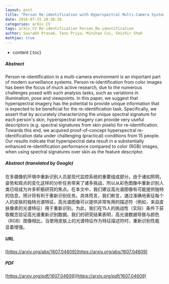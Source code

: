 ```yaml
---
layout: post
title: "Person Re-identification with Hyperspectral Multi-Camera Systems --- A Pilot Study"
date: 2016-07-15 18:38:38
categories: arXiv_CV
tags: arXiv_CV Re-identification Person_Re-identification
author: Saurabh Prasad, Tanu Priya, Minshan Cui, Shishir Shah
mathjax: true
---
```


* content
{:toc}

##### Abstract
Person re-identification in a multi-camera environment is an important part of modern surveillance systems. Person re-identification from color images has been the focus of much active research, due to the numerous challenges posed with such analysis tasks, such as variations in illumination, pose and viewpoints. In this paper, we suggest that hyperspectral imagery has the potential to provide unique information that is expected to be beneficial for the re-identification task. Specifically, we assert that by accurately characterizing the unique spectral signature for each person's skin, hyperspectral imagery can provide very useful descriptors (e.g. spectral signatures from skin pixels) for re-identification. Towards this end, we acquired proof-of-concept hyperspectral re-identification data under challenging (practical) conditions from 15 people. Our results indicate that hyperspectral data result in a substantially enhanced re-identification performance compared to color (RGB) images, when using spectral signatures over skin as the feature descriptor.

##### Abstract (translated by Google)
在多摄像机环境中重新识别人员是现代监控系统的重要组成部分。由于诸如照明，姿势和观点的变化这样的分析任务带来了诸多挑战，所以从彩色图像中重新识别人类已经成为许多积极研究的焦点。在本文中，我们建议高光谱图像有可能提供独特的信息，预计将有利于重新识别任务。具体而言，我们断言，通过准确地表征每个人的皮肤的独特光谱特征，高光谱图像可以提供非常有用的描述符（例如，来自皮肤像素的光谱特征）用于重新识别。为此，我们在15人的挑战性（实际）条件下获取概念验证高光谱重新识别数据。我们的研究结果表明，高光谱数据导致与颜色（RGB）图像相比，当使用皮肤上的光谱特征作为特征描述符时，重新识别性能显着增强。

##### URL
[https://arxiv.org/abs/1607.04609](https://arxiv.org/abs/1607.04609)

##### PDF
[https://arxiv.org/pdf/1607.04609](https://arxiv.org/pdf/1607.04609)

